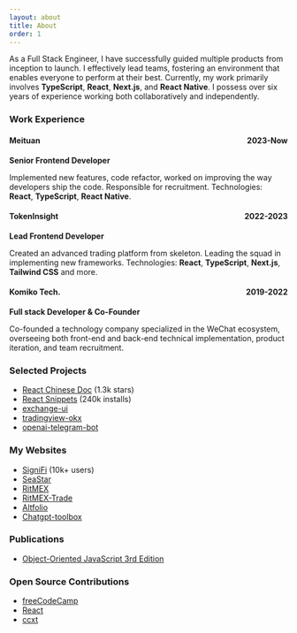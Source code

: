 ```yaml
---
layout: about
title: About
order: 1
---
```


As a Full Stack Engineer, I have successfully guided multiple products from inception to launch. I effectively lead teams, fostering an environment that enables everyone to perform at their best. Currently, my work primarily involves **TypeScript**, **React**, **Next.js**, and **React Native**. I possess over six years of experience working both collaboratively and independently.

### Work Experience

<h4 style="display: flex; justify-content: space-between; align-items: baseline;">
  <span>Meituan</span> <span>2023-Now</span>
</h4>

**Senior Frontend Developer**

Implemented new features, code refactor, worked on improving the way developers ship the code. Responsible for recruitment. Technologies: **React**, **TypeScript**, **React Native**.

<h4 style="display: flex; justify-content: space-between; align-items: baseline;">
  <span>TokenInsight</span> <span>2022-2023</span>
</h4>

**Lead Frontend Developer**

Created an advanced trading platform from skeleton. Leading the squad in implementing new frameworks. Technologies: **React**, **TypeScript**, **Next.js**, **Tailwind CSS** and more.

<h4 style="display: flex; justify-content: space-between; align-items: baseline;">
  <span>Komiko Tech.</span> <span>2019-2022</span>
</h4>

**Full stack Developer & Co-Founder**

Co-founded a technology company specialized in the WeChat ecosystem, overseeing both front-end and back-end technical implementation, product iteration, and team recruitment.

### Selected Projects

* [React Chinese Doc](https://github.com/discountry/react) (1.3k stars)
* [React Snippets](https://marketplace.visualstudio.com/items?itemName=discountry.react-redux-react-router-snippets) (240k installs)
* [exchange-ui](https://github.com/discountry/exchange-ui)
* [tradingview-okx](https://github.com/discountry/tradingview-okx)
* [openai-telegram-bot](https://github.com/discountry/openai-telegram-bot)

### My Websites

* [SigniFi](https://tarot.suansuan.app/) (10k+ users)
* [SeaStar](https://seastar.club)
* [RitMEX](https://ritmex.one)
* [RitMEX-Trade](https://trade.ritmex.one/)
* [Altfolio](https://altfolio.ritmex.one/)
* [Chatgpt-toolbox](https://chatgpt.yubolun.com)

### Publications

* [Object-Oriented JavaScript 3rd Edition](https://book.douban.com/subject/35692269/)

### Open Source Contributions

* [freeCodeCamp](https://www.freecodecamp.org/)
* [React](https://react.dev/)
* [ccxt](https://github.com/ccxt/ccxt)
